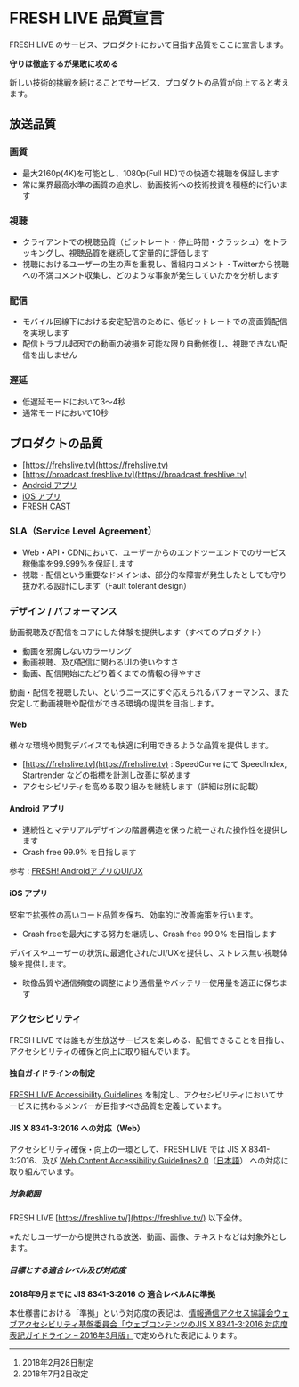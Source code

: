 # FRESH LIVE 品質宣言

FRESH LIVE のサービス、プロダクトにおいて目指す品質をここに宣言します。

**守りは徹底するが果敢に攻める**

新しい技術的挑戦を続けることでサービス、プロダクトの品質が向上すると考えます。

## 放送品質

### 画質

- 最大2160p(4K)を可能とし、1080p(Full HD)での快適な視聴を保証します
- 常に業界最高水準の画質の追求し、動画技術への技術投資を積極的に行います

### 視聴

- クライアントでの視聴品質（ビットレート・停止時間・クラッシュ）をトラッキングし、視聴品質を継続して定量的に評価します
- 視聴におけるユーザーの生の声を重視し、番組内コメント・Twitterから視聴への不満コメント収集し、どのような事象が発生していたかを分析します

### 配信

- モバイル回線下における安定配信のために、低ビットレートでの高画質配信を実現します
- 配信トラブル起因での動画の破損を可能な限り自動修復し、視聴できない配信を出しません

### 遅延

- 低遅延モードにおいて3〜4秒
- 通常モードにおいて10秒

## プロダクトの品質

- [https://frehslive.tv](https://frehslive.tv)
- [https://broadcast.freshlive.tv](https://broadcast.freshlive.tv)
- [Android アプリ](https://play.google.com/store/apps/details?id=jp.co.cyberagent.valencia&hl=ja)
- [iOS アプリ](https://itunes.apple.com/jp/app/fresh/id1026540588)
- [FRESH CAST](https://itunes.apple.com/jp/app/fresh-cast/id1312723241)

### SLA（Service Level Agreement）

- Web・API・CDNにおいて、ユーザーからのエンドツーエンドでのサービス稼働率を99.999%を保証します
- 視聴・配信という重要なドメインは、部分的な障害が発生したとしても守り抜かれる設計にします（Fault tolerant design）

### デザイン / パフォーマンス

動画視聴及び配信をコアにした体験を提供します（すべてのプロダクト）

- 動画を邪魔しないカラーリング
- 動画視聴、及び配信に関わるUIの使いやすさ
- 動画、配信開始にたどり着くまでの情報の得やすさ

動画・配信を視聴したい、というニーズにすぐ応えられるパフォーマンス、また安定して動画視聴や配信ができる環境の提供を目指します。

#### Web

様々な環境や閲覧デバイスでも快適に利用できるような品質を提供します。

- [https://frehslive.tv](https://frehslive.tv) : SpeedCurve にて SpeedIndex, Startrender などの指標を計測し改善に努めます
- アクセシビリティを高める取り組みを継続します（詳細は別に記載）

#### Android アプリ

- 連続性とマテリアルデザインの階層構造を保った統一された操作性を提供します
- Crash free 99.9% を目指します

参考 : [FRESH! AndroidアプリのUI/UX](https://developers.cyberagent.co.jp/blog/archives/7177/)

#### iOS アプリ

堅牢で拡張性の高いコード品質を保ち、効率的に改善施策を行います。

- Crash freeを最大にする努力を継続し、Crash free 99.9% を目指します

デバイスやユーザーの状況に最適化されたUI/UXを提供し、ストレス無い視聴体験を提供します。

- 映像品質や通信頻度の調整により通信量やバッテリー使用量を適正に保ちます

### アクセシビリティ

FRESH LIVE では誰もが生放送サービスを楽しめる、配信できることを目指し、アクセシビリティの確保と向上に取り組んでいます。

#### 独自ガイドラインの制定

[FRESH LIVE Accessibility Guidelines](https://openfresh.github.io/a11y-guidelines/) を制定し、アクセシビリティにおいてサービスに携わるメンバーが目指すべき品質を定義しています。

#### JIS X 8341-3:2016 への対応（Web）

アクセシビリティ確保・向上の一環として、FRESH LIVE では JIS X 8341-3:2016、及び [Web Content Accessibility Guidelines2.0](https://www.w3.org/TR/WCAG20/)（[日本語](https://waic.jp/docs/WCAG20/Overview.html)） への対応に取り組んでいます。

##### 対象範囲

FRESH LIVE [https://freshlive.tv/](https://freshlive.tv/) 以下全体。

※ただしユーザーから提供される放送、動画、画像、テキストなどは対象外とします。

##### 目標とする適合レベル及び対応度

**2018年9月までに JIS 8341-3:2016 の 適合レベルAに準拠**

本仕様書における「準拠」という対応度の表記は、[情報通信アクセス協議会ウェブアクセシビリティ基盤委員会「ウェブコンテンツのJIS X 8341-3:2016 対応度表記ガイドライン – 2016年3月版」](https://waic.jp/docs/jis2016/compliance-guidelines/201603/)で定められた表記によります。

----
1. 2018年2月28日制定
2. 2018年7月2日改定